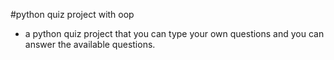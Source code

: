 #python quiz project with oop

* a python quiz project that you can type your own questions and you can answer the available questions.
